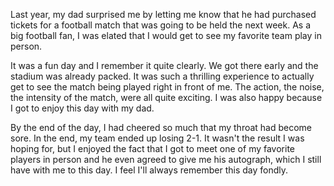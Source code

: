 Last year, my dad surprised me by letting me know that he had purchased tickets for a football match that was going to be held the next week. As a big football fan, I was elated that I would get to see my favorite team play in person.

It was a fun day and I remember it quite clearly. We got there early and the stadium was already packed. It was such a thrilling experience to actually get to see the match being played right in front of me. The action, the noise, the intensity of the match, were all quite exciting. I was also happy because I got to enjoy this day with my dad.

By the end of the day, I had cheered so much that my throat had become sore. In the end, my team ended up losing 2-1. It wasn't the result I was hoping for, but I enjoyed the fact that I got to meet one of my favorite players in person and he even agreed to give me his autograph, which I still have with me to this day. I feel I'll always remember this day fondly.